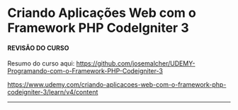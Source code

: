 # Criando Aplicações Web com o Framework PHP CodeIgniter 3

#### REVISÃO DO CURSO

Resumo do curso aqui: https://github.com/josemalcher/UDEMY-Programando-com-o-Framework-PHP-Codeigniter-3

https://www.udemy.com/criando-aplicacoes-web-com-o-framework-php-codeigniter-3/learn/v4/content

---


